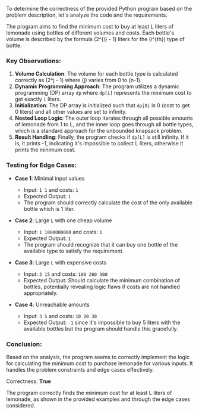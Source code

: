 To determine the correctness of the provided Python program based on the problem description, let's analyze the code and the requirements.

The program aims to find the minimum cost to buy at least L liters of lemonade using bottles of different volumes and costs. Each bottle's volume is described by the formula \(2^{i} - 1\) liters for the \(i^{th}\) type of bottle.

### Key Observations:
1. **Volume Calculation**: The volume for each bottle type is calculated correctly as \(2^j - 1\) where \(j\) varies from 0 to \(n-1\).
2. **Dynamic Programming Approach**: The program utilizes a dynamic programming (DP) array `dp` where `dp[i]` represents the minimum cost to get exactly `i` liters.
3. **Initialization**: The DP array is initialized such that `dp[0]` is 0 (cost to get 0 liters) and all other values are set to infinity.
4. **Nested Loop Logic**: The outer loop iterates through all possible amounts of lemonade from 1 to L, and the inner loop goes through all bottle types, which is a standard approach for the unbounded knapsack problem.
5. **Result Handling**: Finally, the program checks if `dp[L]` is still infinity. If it is, it prints -1, indicating it's impossible to collect L liters, otherwise it prints the minimum cost.

### Testing for Edge Cases:
- **Case 1**: Minimal input values
    - Input: `1 1` and costs: `1`
    - Expected Output: `1`
    - The program should correctly calculate the cost of the only available bottle which is 1 liter.

- **Case 2**: Large `L` with one cheap volume
    - Input: `1 1000000000` and costs: `1`
    - Expected Output: `1`
    - The program should recognize that it can buy one bottle of the available type to satisfy the requirement.

- **Case 3**: Large `L` with expensive costs
    - Input: `3 15` and costs: `100 200 300`
    - Expected Output: Should calculate the minimum combination of bottles, potentially revealing logic flaws if costs are not handled appropriately.

- **Case 4**: Unreachable amounts
    - Input: `3 5` and costs: `10 20 30`
    - Expected Output: `-1` since it's impossible to buy 5 liters with the available bottles but the program should handle this gracefully.

### Conclusion:
Based on the analysis, the program seems to correctly implement the logic for calculating the minimum cost to purchase lemonade for various inputs. It handles the problem constraints and edge cases effectively.

Correctness: **True** 

The program correctly finds the minimum cost for at least L liters of lemonade, as shown in the provided examples and through the edge cases considered.